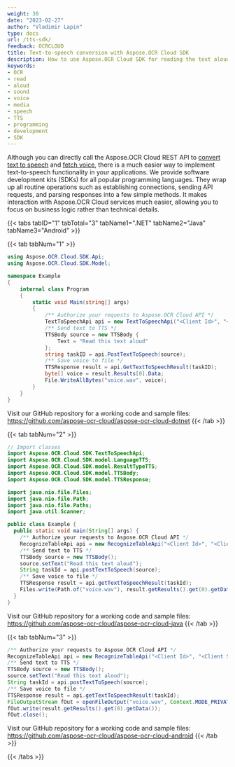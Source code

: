 ```yaml
---
weight: 30
date: "2023-02-27"
author: "Vladimir Lapin"
type: docs
url: /tts-sdk/
feedback: OCRCLOUD
title: Text-to-speech conversion with Aspose.OCR Cloud SDK
description: How to use Aspose.OCR Cloud SDK for reading the text aloud.
keywords:
- OCR
- read
- aloud
- sound
- voice
- media
- speech
- TTS
- programming
- development
- SDK
---
```


Although you can directly call the Aspose.OCR Cloud REST API to [convert text to speech](/ocr/send-text-to-speech/) and [fetch voice](/ocr/fetch-voice/), there is a much easier way to implement text-to-speech functionality in your applications. We provide software development kits (SDKs) for all popular programming languages. They wrap up all routine operations such as establishing connections, sending API requests, and parsing responses into a few simple methods. It makes interaction with Aspose.OCR Cloud services much easier, allowing you to focus on business logic rather than technical details.

{{< tabs tabID="1" tabTotal="3" tabName1=".NET" tabName2="Java" tabName3="Android" >}}

{{< tab tabNum="1" >}}
```csharp
using Aspose.OCR.Cloud.SDK.Api;
using Aspose.OCR.Cloud.SDK.Model;

namespace Example
{
	internal class Program
	{
		static void Main(string[] args)
		{
			/** Authorize your requests to Aspose.OCR Cloud API */
			TextToSpeechApi api = new TextToSpeechApi("<Client Id>", "<Client Secret>");
			/** Send text to TTS */
			TTSBody source = new TTSBody {
				Text = "Read this text aloud"
			};
			string taskID = api.PostTextToSpeech(source);
			/** Save voice to file */
			TTSResponse result = api.GetTextToSpeechResult(taskID);
			byte[] voice = result.Results[0].Data;
			File.WriteAllBytes("voice.wav", voice);
		}
	}
}
```

Visit our GitHub repository for a working code and sample files: https://github.com/aspose-ocr-cloud/aspose-ocr-cloud-dotnet
{{< /tab >}}

{{< tab tabNum="2" >}}
```java
// Import classes
import Aspose.OCR.Cloud.SDK.TextToSpeechApi;
import Aspose.OCR.Cloud.SDK.model.LanguageTTS;
import Aspose.OCR.Cloud.SDK.model.ResultTypeTTS;
import Aspose.OCR.Cloud.SDK.model.TTSBody;
import Aspose.OCR.Cloud.SDK.model.TTSResponse;

import java.nio.file.Files;
import java.nio.file.Path;
import java.nio.file.Paths;
import java.util.Scanner;

public class Example {
  public static void main(String[] args) {
    /** Authorize your requests to Aspose.OCR Cloud API */
    RecognizeTableApi api = new RecognizeTableApi("<Client Id>", "<Client Secret>");
    /** Send text to TTS */
    TTSBody source = new TTSBody();
    source.setText("Read this text aloud");
    String taskId = api.postTextToSpeech(source);
    /** Save voice to file */
    TTSResponse result = api.getTextToSpeechResult(taskId);
    Files.write(Path.of("voice.wav"), result.getResults().get(0).getData());
  }
}
```

Visit our GitHub repository for a working code and sample files: https://github.com/aspose-ocr-cloud/aspose-ocr-cloud-java
{{< /tab >}}

{{< tab tabNum="3" >}}
```java
/** Authorize your requests to Aspose.OCR Cloud API */
RecognizeTableApi api = new RecognizeTableApi("<Client Id>", "<Client Secret>");
/** Send text to TTS */
TTSBody source = new TTSBody();
source.setText("Read this text aloud");
String taskId = api.postTextToSpeech(source);
/** Save voice to file */
TTSResponse result = api.getTextToSpeechResult(taskId);
FileOutputStream fOut = openFileOutput("voice.wav", Context.MODE_PRIVATE);
fOut.write(result.getResults().get(0).getData());
fOut.close();
```

Visit our GitHub repository for a working code and sample files: https://github.com/aspose-ocr-cloud/aspose-ocr-cloud-android
{{< /tab >}}

{{< /tabs >}}
